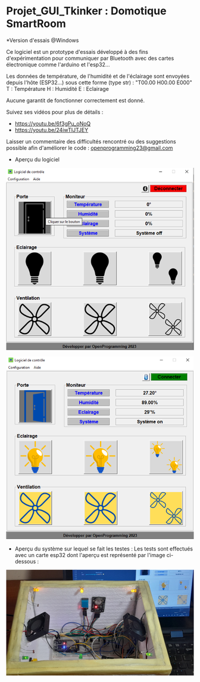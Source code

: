 # Projet_GUI_Tkinker : Domotique SmartRoom

*Version d'essais @Windows

Ce logiciel est un prototype d'essais développé à des fins d'expérimentation pour communiquer par Bluetooth avec des cartes électronique comme l'arduino et l'esp32...

Les données de température, de l'humidité et de l'éclairage sont envoyées depuis l'hôte (ESP32...) sous cette forme (type str) : "T00.00 H00.00 E000"
T : Température
H : Humidité
E : Eclairage

Aucune garantit de fonctionner correctement est donné.  

Suivez ses vidéos pour plus de détails :
+ https://youtu.be/6f3gPu_oNoQ
+ https://youtu.be/24iwTIJTJEY

Laisser un commentaire des difficultés rencontré ou des suggestions possible afin d'améliorer le code : openprogramming23@gmail.com

* Aperçu du logiciel

![Aperçu_1_du_logiciel](image/image_1.png)

![Aperçu_2_du_logiciel](image/image_2.png)

* Aperçu du système sur lequel se fait les testes :
Les tests sont effectués avec un carte esp32 dont l'aperçu est représenté par l'image ci-dessous :

![Aperçu_du_système](image/image_3.png)

